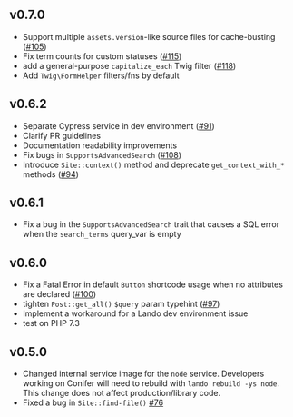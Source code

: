 

## v0.7.0

* Support multiple `assets.version`-like source files for cache-busting ([#105](https://github.com/sitecrafting/conifer/issues/105))
* Fix term counts for custom statuses ([#115](https://github.com/sitecrafting/conifer/issues/115))
* add a general-purpose `capitalize_each` Twig filter ([#118](https://github.com/sitecrafting/conifer/pull/118))
* Add `Twig\FormHelper` filters/fns by default

## v0.6.2

* Separate Cypress service in dev environment ([#91](https://github.com/sitecrafting/conifer/issues/91))
* Clarify PR guidelines
* Documentation readability improvements
* Fix bugs in `SupportsAdvancedSearch` ([#108](https://github.com/sitecrafting/conifer/issues/108))
* Introduce `Site::context()` method and deprecate `get_context_with_*` methods ([#94](https://github.com/sitecrafting/conifer/issues/94))

## v0.6.1

* Fix a bug in the `SupportsAdvancedSearch` trait that causes a SQL error when the `search_terms` query_var is empty

## v0.6.0

* Fix a Fatal Error in default `Button` shortcode usage when no attributes are declared ([#100](https://github.com/sitecrafting/conifer/issues/100))
* tighten `Post::get_all()` `$query` param typehint ([#97](https://github.com/sitecrafting/conifer/issues/97))
* Implement a workaround for a Lando dev environment issue
* test on PHP 7.3

## v0.5.0

* Changed internal service image for the `node` service. Developers working on Conifer will need to rebuild with `lando rebuild -ys node`. This change does not affect production/library code.
* Fixed a bug in `Site::find-file()` [#76](https://github.com/sitecrafting/conifer/issues/76)

